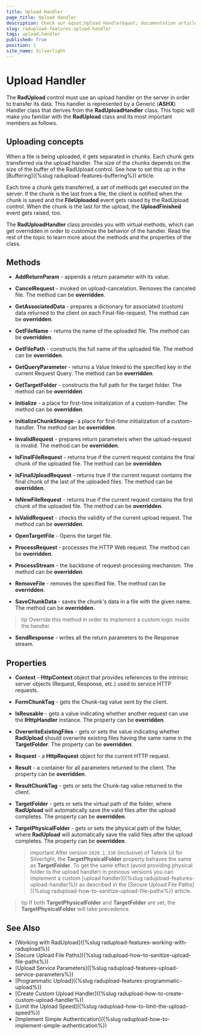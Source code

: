 ```yaml
---
title: Upload Handler
page_title: Upload Handler
description: Check our &quot;Upload Handler&quot; documentation article for the RadUpload {{ site.framework_name }} control.
slug: radupload-features-upload-handler
tags: upload,handler
published: True
position: 1
site_name: Silverlight
---
```


# Upload Handler

The __RadUpload__ control must use an upload handler on the server in order to transfer its data. This handler is represented by a Generic (__ASHX__) Handler class that derives from the __RadUploadHandler__ class. This topic will make you familiar with the __RadUpload__ class and its most important members as follows.

## Uploading concepts

When a file is being uploaded, it gets separated in chunks. Each chunk gets transferred via the upload handler. The size of the chunks depends on the size of the buffer of the RadUpload control. See how to set this up in the [Buffering]({%slug radupload-features-buffering%}) article.

Each time a chunk gets transferred, a set of methods get executed on the server. If the chunk is the last from a file, the client is notified when the chunk is saved and the __FileUploaded__ event gets raised by the RadUpload control. When the chunk is the last for the upload, the __UploadFinished__ event gets raised, too.

The __RadUploadHandler__ class provides you with virtual methods, which can get overridden in order to customize the behavior of the handler. Read the rest of the topic to learn more about the methods and the properties of the class.

## Methods

* __AddReturnParam__ - appends a return parameter with its value.

* __CancelRequest__ - invoked on upload-cancelation. Removes the canceled file. The method can be __overridden__.

* __GetAssociatedData__ - prepares a dictionary for associated (custom) data returned to the client on each Final-file-request. The method can be __overridden__.

* __GetFileName__ - returns the name of the uploaded file. The method can be __overridden__.

* __GetFilePath__ - constructs the full name of the uploaded file. The method can be __overridden__.

* __GetQueryParameter__ - returns a Value linked to the specified key in the current Request Query. The method can be __overridden__.

* __GetTargetFolder__ - constructs the full path for the target folder. The method can be __overridden__.

* __Initialize__ - a place for first-time initialization of a custom-handler. The method can be __overridden__.

* __InitializeChunkStorage__- a place for first-time initialization of a custom-handler. The method can be __overridden__.

* __InvalidRequest__ - prepares return parameters when the upload-request is invalid. The method can be __overridden__.

* __IsFinalFileRequest__ - returns true if the current request contains the final chunk of the uploaded file. The method can be __overridden__.

* __IsFinalUploadRequest__ - returns true if the current request contains the final chunk of the last of the uploaded files. The method can be __overridden__.

* __IsNewFileRequest__ - returns true if the current request contains the first chunk of the uploaded file. The method can be __overridden__.

* __IsValidRequest__ - checks the validity of the current upload request. The method can be __overridden__.

* __OpenTargetFile__ - Opens the target file.

* __ProcessRequest__ - processes the HTTP Web request. The method can be __overridden__.

* __ProcessStream__ - the backbone of request-processing mechanism. The method can be __overridden__.

* __RemoveFile__ - removes the specified file. The method can be __overridden__.

* __SaveChunkData__ - saves the chunk's data in a file with the given name. The method can be __overridden__.

>tip Override this method in order to implement a custom logic inside the handler.

* __SendResponse__ - writes all the return parameters to the Response stream.

## Properties

* __Context__ - __HttpContext__ object that provides references to the intrinsic server objects (Request, Response, etc.) used to service HTTP requests.

* __FormChunkTag__ - gets the Chunk-tag value sent by the client.

* __IsReusable__ - gets a value indicating whether another request can use the __IHttpHandler__ instance. The property can be __overridden__.

* __OverwriteExistingFiles__ - gets or sets the value indicating whether __RadUpload__ should overwrite existing files having the same name in the __TargetFolder__. The property can be __overridden__.

* __Request__ - a __HttpRequest__ object for the current HTTP request.

* __Result__ - a container for all parameters returned to the client. The property can be __overridden__.

* __ResultChunkTag__ - gets or sets the Chunk-tag value returned to the client.

* __TargetFolder__ - gets or sets the virtual path of the folder, where __RadUpload__ will automatically save the valid files after the upload completes. The property can be __overridden__.

* __TargetPhysicalFolder__ - gets or sets the physical path of the folder, where __RadUpload__ will automatically save the valid files after the upload completes. The property can be __overridden__.

	>important After version `2020.1.330` (inclusive) of Telerik UI for Silverlight, the __TargetPhysicalFolder__ property behaves the same as __TargetFolder__. To get the same effect (avoid providing physical folder to the upload handler) in previous versions you can implement a custom [upload handler]({%slug radupload-features-upload-handler%}) as described in the [Secure Upload File Paths]({%slug radupload-how-to-sanitize-upload-file-paths%}) article.

>tip If both __TargetPhysicalFolder__ and __TargetFolder__ are set, the __TargetPhysicalFolder__ will take precedence.

## See Also  
 * [Working with RadUpload]({%slug radupload-features-working-with-radupload%})
 * [Secure Upload File Paths]({%slug radupload-how-to-sanitize-upload-file-paths%})
 * [Upload Service Parameters]({%slug radupload-features-upload-service-parameters%})
 * [Programmatic Upload]({%slug radupload-features-programmatic-upload%})
 * [Create Custom Upload Handler]({%slug radupload-how-to-create-custom-upload-handler%})
 * [Limit the Upload Speed]({%slug radupload-how-to-limit-the-upload-speed%})
 * [Implement Simple Authentication]({%slug radupload-how-to-implement-simple-authentication%})
